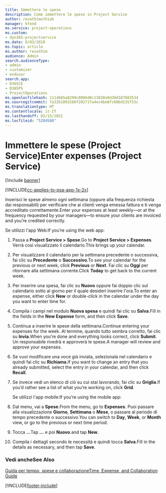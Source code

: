 ```yaml
---
title: Immettere le spese
description: Come immettere le spese in Project Service
author: revathimuthiah
manager: kfend
ms.service: project-operations
ms.custom:
- dyn365-projectservice
ms.date: 8/03/2018
ms.topic: article
ms.author: revathim
audience: Admin
search.audienceType:
- admin
- customizer
- enduser
search.app:
- D365CE
- D365PS
- ProjectOperations
ms.openlocfilehash: 1114685a8299c0096d0c13830a9d39d187883534
ms.sourcegitcommit: fa32b1893286f20271fa4ec4be8fc68bd135f53c
ms.translationtype: HT
ms.contentlocale: it-IT
ms.lasthandoff: 02/15/2021
ms.locfileid: "5284588"
---
```

# <a name="enter-expenses-project-service"></a><span data-ttu-id="49d61-103">Immettere le spese (Project Service)</span><span class="sxs-lookup"><span data-stu-id="49d61-103">Enter expenses (Project Service)</span></span>

[!include [banner](../includes/psa-now-project-operations.md)]

[!INCLUDE[cc-applies-to-psa-app-1x-2x](../includes/cc-applies-to-psa-app-1x-2x.md)]

<span data-ttu-id="49d61-104">Inserisci le spese almeno ogni settimana (oppure alla frequenza richiesta dai responsabili) per verificare che ai clienti venga emessa fattura e ti venga accreditato correttamente.</span><span class="sxs-lookup"><span data-stu-id="49d61-104">Enter your expenses at least weekly—or at the frequency requested by your managers—to ensure your clients are invoiced and you’re credited correctly.</span></span>  
  
 <span data-ttu-id="49d61-105">Se utilizzi l'app Web:</span><span class="sxs-lookup"><span data-stu-id="49d61-105">If you’re using the web app:</span></span>  
  
1. <span data-ttu-id="49d61-106">Passa a **Project Service > Spese**.</span><span class="sxs-lookup"><span data-stu-id="49d61-106">Go to **Project Service > Expenses**.</span></span> <span data-ttu-id="49d61-107">Verrà così visualizzato il calendario.</span><span class="sxs-lookup"><span data-stu-id="49d61-107">This brings up your calendar.</span></span>  
  
2. <span data-ttu-id="49d61-108">Per visualizzare il calendario per la settimana precedente o successiva, fai clic su **Precedente** o **Successivo**.</span><span class="sxs-lookup"><span data-stu-id="49d61-108">To see your calendar for the previous or next week, click **Previous** or **Next**.</span></span> <span data-ttu-id="49d61-109">Fai clic su **Oggi** per ritornare alla settimana corrente.</span><span class="sxs-lookup"><span data-stu-id="49d61-109">Click **Today** to get back to the current week.</span></span>  
  
3. <span data-ttu-id="49d61-110">Per inserire una spesa, fai clic su **Nuovo** oppure fai doppio clic sul calendario sotto al giorno per il quale desideri inserire l'ora.</span><span class="sxs-lookup"><span data-stu-id="49d61-110">To enter an expense, either click **New** or double-click in the calendar under the day you want to enter time for.</span></span>  
  
4. <span data-ttu-id="49d61-111">Compila i campi nel modulo **Nuova spesa** e quindi fai clic su **Salva**.</span><span class="sxs-lookup"><span data-stu-id="49d61-111">Fill in the fields in the **New Expense** form, and then click **Save**.</span></span>  
  
5. <span data-ttu-id="49d61-112">Continua a inserire le spese della settimana.</span><span class="sxs-lookup"><span data-stu-id="49d61-112">Continue entering your expenses for the week.</span></span> <span data-ttu-id="49d61-113">Al termine, quando tutto sembra corretto, fai clic su **Invia**.</span><span class="sxs-lookup"><span data-stu-id="49d61-113">When you’re done and everything looks correct, click **Submit**.</span></span> <span data-ttu-id="49d61-114">Un responsabile rivedrà e approverà le spese.</span><span class="sxs-lookup"><span data-stu-id="49d61-114">A manager will review and approve your expenses.</span></span>  
  
6. <span data-ttu-id="49d61-115">Se vuoi modificare una voce già inviata, selezionala nel calendario e quindi fai clic su **Richiama**.</span><span class="sxs-lookup"><span data-stu-id="49d61-115">If you want to change an entry that you already submitted, select the entry in your calendar, and then click **Recall**.</span></span>  
  
7. <span data-ttu-id="49d61-116">Se invece vedi un elenco di ciò su cui stai lavorando, fai clic su **Griglia**.</span><span class="sxs-lookup"><span data-stu-id="49d61-116">If you’d rather see a list of what you’re working on, click **Grid**.</span></span>  
  
   <span data-ttu-id="49d61-117">Se utilizzi l'app mobile:</span><span class="sxs-lookup"><span data-stu-id="49d61-117">If you’re using the mobile app:</span></span>  
  
8. <span data-ttu-id="49d61-118">Dal menu, vai a **Spese**.</span><span class="sxs-lookup"><span data-stu-id="49d61-118">From the menu, go to **Expenses**.</span></span>     <span data-ttu-id="49d61-119">Puoi passare alla visualizzazione **Giorno**, **Settimana** o **Mese**, o passare al periodo di tempo precedente o successivo.</span><span class="sxs-lookup"><span data-stu-id="49d61-119">You can switch to **Day**, **Week**, or **Month** view, or go to the previous or next time period.</span></span>  
  
9. <span data-ttu-id="49d61-120">Tocca **...**</span><span class="sxs-lookup"><span data-stu-id="49d61-120">Tap **…**</span></span> <span data-ttu-id="49d61-121">e poi **Nuovo**.</span><span class="sxs-lookup"><span data-stu-id="49d61-121">and tap **New**.</span></span>  
  
10. <span data-ttu-id="49d61-122">Compila i dettagli secondo le necessità e quindi tocca **Salva**.</span><span class="sxs-lookup"><span data-stu-id="49d61-122">Fill in the details as necessary, and then tap **Save**.</span></span>  
  
### <a name="see-also"></a><span data-ttu-id="49d61-123">Vedi anche</span><span class="sxs-lookup"><span data-stu-id="49d61-123">See Also</span></span>  
 [<span data-ttu-id="49d61-124">Guida per tempo, spese e collaborazione</span><span class="sxs-lookup"><span data-stu-id="49d61-124">Time, Expense, and Collaboration Guide</span></span>](../psa/time-expense-collaboration-guide.md)


[!INCLUDE[footer-include](../includes/footer-banner.md)]